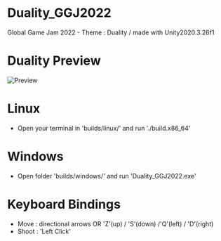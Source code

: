 # Duality_GGJ2022
Global Game Jam 2022 - Theme : Duality / made with Unity2020.3.26f1

# Duality Preview
![Preview](preview.gif)

# Linux
-   Open your terminal in 'builds/linux/' and run './build.x86_64'
# Windows
-   Open folder 'builds/windows/' and run 'Duality_GGJ2022.exe'

# Keyboard Bindings
-   Move : directional arrows OR 'Z'(up) / 'S'(down) /'Q'(left) / 'D'(right)
-   Shoot : 'Left Click'